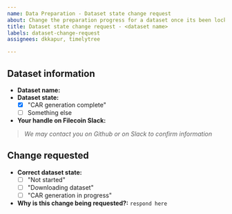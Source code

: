 ```yaml
---
name: Data Preparation - Dataset state change request
about: Change the preparation progress for a dataset once its been locked
title: Dataset state change request - <dataset name>
labels: dataset-change-request
assignees: dkkapur, timelytree

---
```

<!--  ## BEFORE POSTING YOUR ISSUE
- Create this issue if you'd like to change the state of a dataset after it has been locked.
- This is required in case something is wrong with the dataset preparation or you changed its state by accident.
- Dataset state only gets locked once you have saved the state of "CAR generation complete". All other states can be modified by the DP.
-->

## Dataset information

<!-- 
This information **must match** the state in the Slingshot v3 website
-->
- **Dataset name:** 
- **Dataset state:** 
    - [x] "CAR generation complete"
    - [ ] Something else
- **Your handle on Filecoin Slack:** 

> _We may contact you on Github or on Slack to confirm information_

 ## Change requested
  
- **Correct dataset state:**  
  - [ ] "Not started"
  - [ ] "Downloading dataset"
  - [ ] "CAR generation in progress"  
  
 - **Why is this change being requested?:** `respond here`

